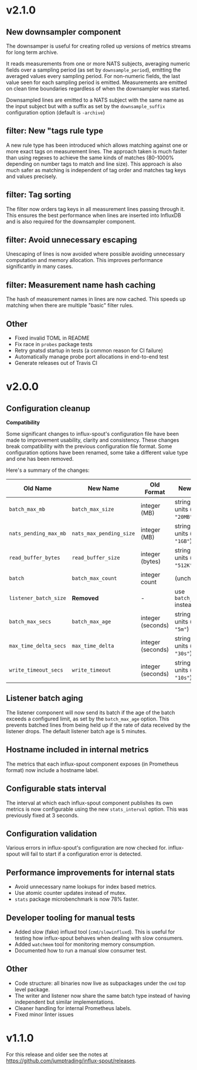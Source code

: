 # v2.1.0

## New downsampler component

The downsamper is useful for creating rolled up versions of metrics
streams for long term archive.

It reads measurements from one or more NATS subjects, averaging
numeric fields over a sampling period (as set by `downsample_period`),
emitting the averaged values every sampling period. For non-numeric
fields, the last value seen for each sampling period is
emitted. Measurements are emitted on clean time boundaries regardless
of when the downsampler was started.

Downsampled lines are emitted to a NATS subject with the same name as
the input subject but with a suffix as set by the `downsample_suffix`
configuration option (default is `-archive`)

## filter: New "tags rule type

A new rule type has been introduced which allows matching against one
or more exact tags on measurement lines. The approach taken is much
faster than using regexes to achieve the same kinds of matches
(80-1000% depending on number tags to match and line size). This
approach is also much safer as matching is independent of tag order
and matches tag keys and values precisely.

## filter: Tag sorting

The filter now orders tag keys in all measurement lines passing
through it. This ensures the best performance when lines are inserted
into InfluxDB and is also required for the downsampler component.

## filter: Avoid unnecessary escaping

Unescaping of lines is now avoided where possible avoiding unnecessary
computation and memory allocation. This improves performance
significantly in many cases.

## filter: Measurement name hash caching

The hash of measurement names in lines are now cached. This speeds up
matching when there are multiple "basic" filter rules.

## Other

- Fixed invalid TOML in README
- Fix race in `probes` package tests
- Retry gnatsd startup in tests (a common reason for CI failure)
- Automatically manage probe port allocations in end-to-end test
- Generate releases out of Travis CI

# v2.0.0

## Configuration cleanup

**Compatibility**

Some significant changes to influx-spout's configuration file have
been made to improvement usability, clarity and consistency. These
changes break compatibility with the previous configuration file
format. Some configuration options have been renamed, some take a
different value type and one has been removed.

Here's a summary of the changes:

| Old Name              | New Name                | Old Format        | New Format                             |
|-----------------------|-------------------------|-------------------|----------------------------------------|
| `batch_max_mb`        | `batch_max_size`        | integer (MB)      | string, flexible units (e.g. `"20MB"`) |
| `nats_pending_max_mb` | `nats_max_pending_size` | integer (MB)      | string, flexible units (e.g. `"1GB"`)  |
| `read_buffer_bytes`   | `read_buffer_size`      | integer (bytes)   | string, flexible units (e.g. `"512K"`) |
| `batch`               | `batch_max_count`       | integer count     | (unchanged)                            |
| `listener_batch_size` | **Removed**             | -                 | use `batch_max_size` instead           |
| `batch_max_secs`      | `batch_max_age`         | integer (seconds) | string, flexible units (e.g. `"5m"`)   |
| `max_time_delta_secs` | `max_time_delta`        | integer (seconds) | string, flexible units (e.g. `"30s"`)  |
| `write_timeout_secs`  | `write_timeout`         | integer (seconds) | string, flexible units (e.g. `"10s"`)  |

## Listener batch aging

The listener component will now send its batch if the age of the batch
exceeds a configured limit, as set by the `batch_max_age` option. This
prevents batched lines from being held up if the rate of data received
by the listener drops. The default listener batch age is 5 minutes.

## Hostname included in internal metrics

The metrics that each influx-spout component exposes (in Prometheus
format) now include a hostname label.

## Configurable stats interval

The interval at which each influx-spout component publishes its own
metrics is now configurable using the new `stats_interval`
option. This was previously fixed at 3 seconds.

## Configuration validation

Various errors in influx-spout's configuration are now checked
for. influx-spout will fail to start if a configuration error is
detected.

## Performance improvements for internal stats

- Avoid unnecessary name lookups for index based metrics.
- Use atomic counter updates instead of mutex.
- `stats` package microbenchmark is now 78% faster.

## Developer tooling for manual tests

- Added slow (fake) influxd tool (`cmd/slowinfluxd`). This is useful
  for testing how influx-spout behaves when dealing with slow
  consumers.
- Added `watchmem` tool for monitoring memory consumption.
- Documented how to run a manual slow consumer test.

## Other

- Code structure: all binaries now live as subpackages under the `cmd`
  top level package.
- The writer and listener now share the same batch type instead of
  having independent but similar implementations.
- Cleaner handling for internal Prometheus labels.
- Fixed minor linter issues

# v1.1.0

For this release and older see the notes at
https://github.com/jumptrading/influx-spout/releases.

